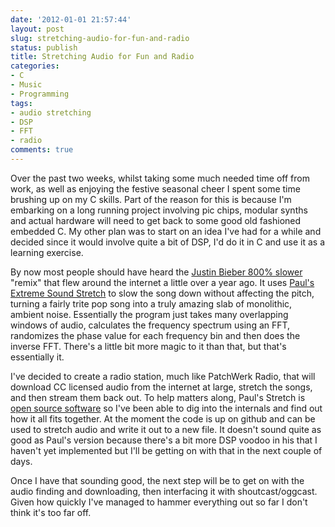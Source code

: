 ```yaml
---
date: '2012-01-01 21:57:44'
layout: post
slug: stretching-audio-for-fun-and-radio
status: publish
title: Stretching Audio for Fun and Radio
categories:
- C
- Music
- Programming
tags:
- audio stretching
- DSP
- FFT
- radio
comments: true
---
```


Over the past two weeks, whilst taking some much needed time off from work, as well as enjoying the festive seasonal cheer I spent some time brushing up on my C skills. Part of the reason for this is because I'm embarking on a long running project involving pic chips, modular synths and actual hardware will need to get back to some good old fashioned embedded C. My other plan was to start on an idea I've had for a while and decided since it would involve quite a bit of DSP, I'd do it in C and use it as a learning exercise.

By now most people should have heard the [Justin Bieber 800% slower](http://www.youtube.com/watch?v=QspuCt1FM9M) "remix" that flew around the internet a little over a year ago. It uses [Paul's Extreme Sound Stretch](http://hypermammut.sourceforge.net/paulstretch/) to slow the song down without affecting the pitch, turning a fairly trite pop song into a truly amazing slab of monolithic, ambient noise. Essentially the program just takes many overlapping windows of audio, calculates the frequency spectrum using an FFT, randomizes the phase value for each frequency bin and then does the inverse FFT. There's a little bit more magic to it than that, but that's essentially it.

I've decided to create a radio station, much like PatchWerk Radio, that will download CC licensed audio from the internet at large, stretch the songs, and then stream them back out. To help matters along, Paul's Stretch is [open source software](https://github.com/paulnasca/paulstretch_cpp) so I've been able to dig into the internals and find out how it all fits together. At the moment the code is up on github and can be used to stretch audio and write it out to a new file. It doesn't sound quite as good as Paul's version because there's a bit more DSP voodoo in his that I haven't yet implemented but I'll be getting on with that in the next couple of days.

Once I have that sounding good, the next step will be to get on with the audio finding and downloading, then interfacing it with shoutcast/oggcast. Given how quickly I've managed to hammer everything out so far I don't think it's too far off.

